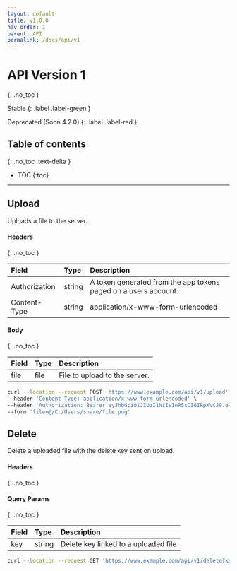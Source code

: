 ```yaml
---
layout: default
title: v1.0.0
nav_order: 1
parent: API
permalink: /docs/api/v1
---
```


# API Version 1
{: .no_toc }

Stable
{: .label .label-green }

Deprecated (Soon 4.2.0)
{: .label .label-red }

## Table of contents
{: .no_toc .text-delta }

* TOC
{:toc}

---

## Upload
Uploads a file to the server.

#### Headers
{: .no_toc }

| Field         | Type   | Description                                                     |
| :------------ | :----- | :-------------------------------------------------------------- |
| Authorization | string | A token generated from the app tokens paged on a users account. |
| Content-Type  | string | application/x-www-form-urlencoded                               |

#### Body
{: .no_toc }

| Field | Type | Description                   |
| :---- | :--- | :---------------------------- |
| file  | file | File to upload to the server. |

```sh
curl --location --request POST 'https://www.example.com/api/v1/upload' \
--header 'Content-Type: application/x-www-form-urlencoded' \
--header 'Authorization: Bearer eyJhbGciOiJIUzI1NiIsInR5cCI6IkpXVCJ9.eyJpYXQiOjE1ODE3ODgyNTUsImV4cCI6NDczNTM4ODI1NSwiaXNzIjoiU2hhcmUiLCJzdWIiOiI1ZTQwYjZiMmQyMjZlNTQxMmEyN2ZjYWYifQ.mvOQCoLIKhK-D2X4gedBnNGHJa5G8F9WjY4VTAEr4CI' \
--form 'file=@/C:/Users/share/file.png'
```

## Delete
Delete a uploaded file with the delete key sent on upload.

#### Headers
{: .no_toc }


#### Query Params
{: .no_toc }

| Field | Type   | Description                          |
| :---- | :----- | :----------------------------------- |
| key   | string | Delete key linked to a uploaded file |

```sh
curl --location --request GET 'https://www.example.com/api/v1/delete?key='
```
